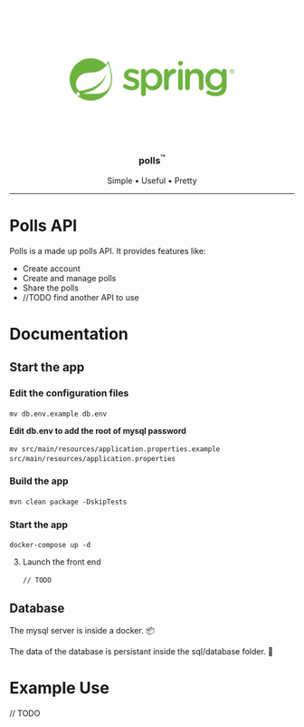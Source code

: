 <!-- Project Logo -->
<h3 align="center">
<a href="/" style="text-decoration: none">
  <img src='readme-image/img.png' width=1200>
  <br/>
  polls<sup>&#153;</sup>
</a></h3>

<!-- Bullets -->
<p align="center">
  Simple &bull;
  Useful &bull;
  Pretty
</p>

-----
# Polls API
Polls is a made up polls API. It provides features like:
- Create account
- Create and manage polls
- Share the polls
- //TODO find another API to use

# Documentation
## Start the app
### Edit the configuration files
`mv db.env.example db.env`

**Edit db.env to add the root of mysql password**


`mv src/main/resources/application.properties.example src/main/resources/application.properties`

### Build the app 

`mvn clean package -DskipTests`

### Start the app
 `docker-compose up -d`
   
3. Launch the front end
   
   `// TODO`

## Database
The mysql server is inside a docker. 📦

The data of the database is persistant inside the sql/database folder. :rocket: 


# Example Use
// TODO
